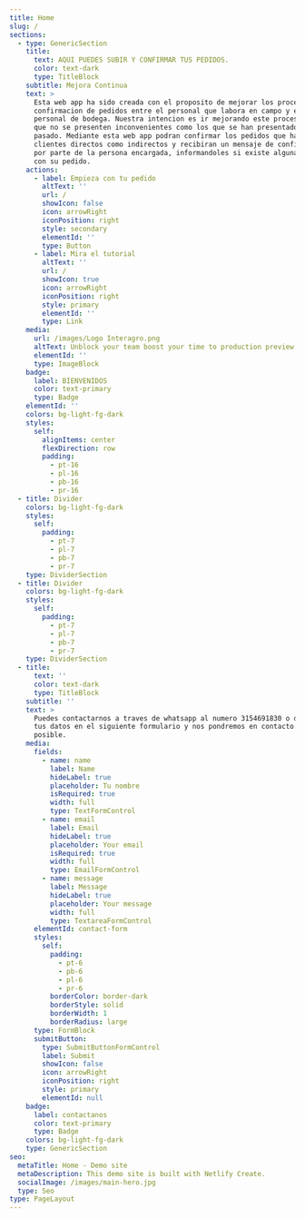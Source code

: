 ```yaml
---
title: Home
slug: /
sections:
  - type: GenericSection
    title:
      text: AQUI PUEDES SUBIR Y CONFIRMAR TUS PEDIDOS.
      color: text-dark
      type: TitleBlock
    subtitle: Mejora Continua
    text: >
      Esta web app ha sido creada con el proposito de mejorar los procesos de
      confirmacion de pedidos entre el personal que labora en campo y el
      personal de bodega. Nuestra intencion es ir mejorando este proceso para
      que no se presenten inconvenientes como los que se han presentado en el
      pasado. Mediante esta web app podran confirmar los pedidos que hagan tanto
      clientes directos como indirectos y recibiran un mensaje de confirmacion
      por parte de la persona encargada, informandoles si existe alguna novedad
      con su pedido.
    actions:
      - label: Empieza con tu pedido
        altText: ''
        url: /
        showIcon: false
        icon: arrowRight
        iconPosition: right
        style: secondary
        elementId: ''
        type: Button
      - label: Mira el tutorial
        altText: ''
        url: /
        showIcon: true
        icon: arrowRight
        iconPosition: right
        style: primary
        elementId: ''
        type: Link
    media:
      url: /images/Logo Interagro.png
      altText: Unblock your team boost your time to production preview
      elementId: ''
      type: ImageBlock
    badge:
      label: BIENVENIDOS
      color: text-primary
      type: Badge
    elementId: ''
    colors: bg-light-fg-dark
    styles:
      self:
        alignItems: center
        flexDirection: row
        padding:
          - pt-16
          - pl-16
          - pb-16
          - pr-16
  - title: Divider
    colors: bg-light-fg-dark
    styles:
      self:
        padding:
          - pt-7
          - pl-7
          - pb-7
          - pr-7
    type: DividerSection
  - title: Divider
    colors: bg-light-fg-dark
    styles:
      self:
        padding:
          - pt-7
          - pl-7
          - pb-7
          - pr-7
    type: DividerSection
  - title:
      text: ''
      color: text-dark
      type: TitleBlock
    subtitle: ''
    text: >
      Puedes contactarnos a traves de whatsapp al numero 3154691830 o dejanos
      tus datos en el siguiente formulario y nos pondremos en contacto lo antes
      posible.
    media:
      fields:
        - name: name
          label: Name
          hideLabel: true
          placeholder: Tu nombre
          isRequired: true
          width: full
          type: TextFormControl
        - name: email
          label: Email
          hideLabel: true
          placeholder: Your email
          isRequired: true
          width: full
          type: EmailFormControl
        - name: message
          label: Message
          hideLabel: true
          placeholder: Your message
          width: full
          type: TextareaFormControl
      elementId: contact-form
      styles:
        self:
          padding:
            - pt-6
            - pb-6
            - pl-6
            - pr-6
          borderColor: border-dark
          borderStyle: solid
          borderWidth: 1
          borderRadius: large
      type: FormBlock
      submitButton:
        type: SubmitButtonFormControl
        label: Submit
        showIcon: false
        icon: arrowRight
        iconPosition: right
        style: primary
        elementId: null
    badge:
      label: contactanos
      color: text-primary
      type: Badge
    colors: bg-light-fg-dark
    type: GenericSection
seo:
  metaTitle: Home - Demo site
  metaDescription: This demo site is built with Netlify Create.
  socialImage: /images/main-hero.jpg
  type: Seo
type: PageLayout
---
```

